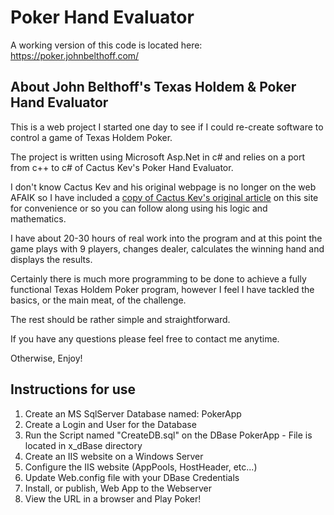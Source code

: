# Poker Hand Evaluator
A working version of this code is located here: https://poker.johnbelthoff.com/

## About John Belthoff's Texas Holdem & Poker Hand Evaluator
This is a web project I started one day to see if I could re-create software to control a game of Texas Holdem Poker.  

The project is written using Microsoft Asp.Net in c# and relies on a port from c++ to c# of Cactus Kev's Poker Hand Evaluator.  

I don't know Cactus Kev and his original webpage is no longer on the web AFAIK so I have included a <a href="/cactus-kev2.html">copy of Cactus Kev's original article</a> on this site for convenience or so you can follow along using his logic and mathematics.  

I have about 20-30 hours of real work into the program and at this point the game plays with 9 players, changes dealer, calculates the winning hand and displays the results.  

Certainly there is much more programming to be done to achieve a fully functional Texas Holdem Poker program, however I feel I have tackled the basics, or the main meat, of the challenge.  

The rest should be rather simple and straightforward.  

If you have any questions please feel free to contact me anytime.  

Otherwise, Enjoy!

## Instructions for use
1. Create an MS SqlServer Database named: PokerApp
2. Create a Login and User for the Database
3. Run the Script named "CreateDB.sql" on the DBase PokerApp - File is located in x_dBase directory
4. Create an IIS website on a Windows Server
5. Configure the IIS website (AppPools, HostHeader, etc...)
6. Update Web.config file with your DBase Credentials
7. Install, or publish, Web App to the Webserver
8. View the URL in a browser and Play Poker!
